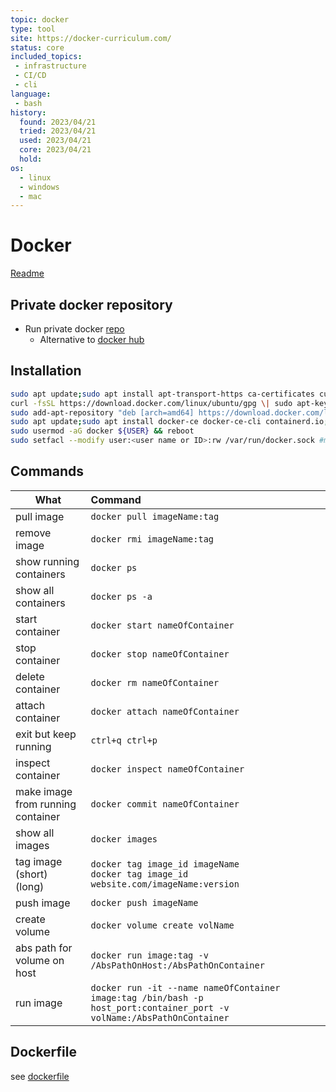 ```yaml
---
topic: docker
type: tool
site: https://docker-curriculum.com/
status: core
included_topics: 
 - infrastructure
 - CI/CD
 - cli
language:
 - bash
history:
  found: 2023/04/21
  tried: 2023/04/21
  used: 2023/04/21
  core: 2023/04/21
  hold: 
os:
  - linux
  - windows
  - mac
---
```


# Docker
[Readme](../README.md)

## Private docker repository
- Run private docker [repo](https://github.com/dotcloud/docker-registry.git)
  - Alternative to [docker hub](https://hub.docker.com/)

## Installation
```bash
sudo apt update;sudo apt install apt-transport-https ca-certificates curl gnupg-agent software-properties-common;
curl -fsSL https://download.docker.com/linux/ubuntu/gpg \| sudo apt-key add -;
sudo add-apt-repository "deb [arch=amd64] https://download.docker.com/linux/ubuntu $(lsb_release -cs) stable";
sudo apt update;sudo apt install docker-ce docker-ce-cli containerd.io;
sudo usermod -aG docker ${USER} && reboot
sudo setfacl --modify user:<user name or ID>:rw /var/run/docker.sock #migth be needed if you get an error about /var/run/docker.sock: connect: permission denied
```
## Commands
| What                              | Command                                                                                                                    |
| --------------------------------- | :------------------------------------------------------------------------------------------------------------------------- |
| pull image                        | ```docker pull imageName:tag```                                                                                            |
| remove image                      | ```docker rmi imageName:tag```                                                                                             |
| show running containers           | ```docker ps```                                                                                                            |
| show all containers               | ```docker ps -a```                                                                                                         |
| start container                   | ```docker start nameOfContainer```                                                                                         |
| stop container                    | ```docker stop nameOfContainer```                                                                                          |
| delete container                  | ```docker rm nameOfContainer```                                                                                            |
| attach container                  | ```docker attach nameOfContainer```                                                                                        |
| exit but keep running             | ```ctrl+q ctrl+p```                                                                                                        |
| inspect container                 | ```docker inspect nameOfContainer```                                                                                       |
| make image from running container | ```docker commit nameOfContainer```                                                                                        |
| show all images                   | ```docker images```                                                                                                        |
| tag image   (short) <br> (long)   | ```docker tag image_id imageName```  <br>     ```docker tag image_id website.com/imageName:version```                      |
| push image                        | ```docker push imageName```                                                                                                |
| create volume                     | ```docker volume create volName```                                                                                         |
| abs path for volume on host       | ```docker run image:tag -v /AbsPathOnHost:/AbsPathOnContainer```                                                           |
| run image                         | ```docker run -it --name nameOfContainer image:tag /bin/bash -p host_port:container_port -v volName:/AbsPathOnContainer``` |


## Dockerfile

see [dockerfile](https://docs.docker.com/engine/reference/builder/)